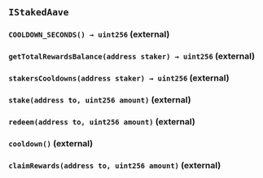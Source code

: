 ## `IStakedAave`






### `COOLDOWN_SECONDS() → uint256` (external)





### `getTotalRewardsBalance(address staker) → uint256` (external)





### `stakersCooldowns(address staker) → uint256` (external)





### `stake(address to, uint256 amount)` (external)





### `redeem(address to, uint256 amount)` (external)





### `cooldown()` (external)





### `claimRewards(address to, uint256 amount)` (external)








